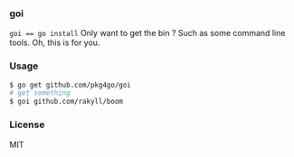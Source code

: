 ### goi

`goi == go install`
Only want to get the bin ? Such as some command line tools.
Oh, this is for you.

### Usage

```sh
$ go get github.com/pkg4go/goi
# get something
$ goi github.com/rakyll/boom
```

### License
MIT
